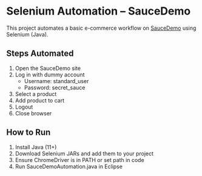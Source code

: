 # Selenium Automation – SauceDemo

This project automates a basic e-commerce workflow on [SauceDemo](https://www.saucedemo.com/) using Selenium (Java).

## Steps Automated
1. Open the SauceDemo site
2. Log in with dummy account  
   - Username: standard_user  
   - Password: secret_sauce
3. Select a product
4. Add product to cart
5. Logout
6. Close browser

## How to Run

1. Install Java (11+)  
2. Download Selenium JARs and add them to your project  
3. Ensure ChromeDriver is in PATH or set path in code  
4. Run SauceDemoAutomation.java in Eclipse  
